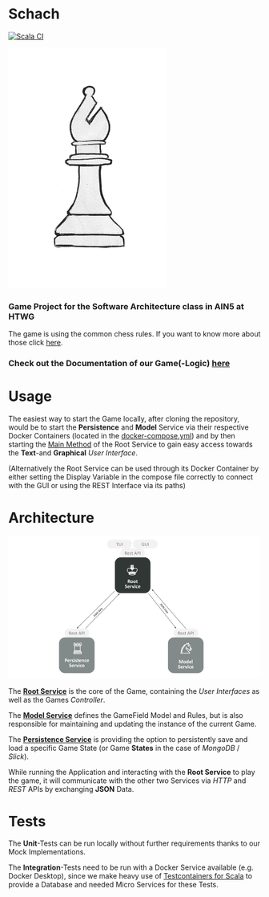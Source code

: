 # Schach

[![Scala CI](https://github.com/BenjaminBruenau/Schach/actions/workflows/scala-ci.yml/badge.svg)](https://github.com/BenjaminBruenau/Schach/actions/workflows/scala-ci.yml)



![](.github/markdown-images/animated_bishop.gif)




### Game Project for the Software Architecture class in AIN5 at HTWG



The game is using the common chess rules. If you want to know more about those click [here](https://en.wikipedia.org/wiki/Rules_of_chess).  


### Check out the Documentation of our Game(-Logic) [here](https://benjaminbruenau.github.io/Schach-Docs/Schach/model/gameFieldComponent/gameFieldBaseImpl/index.html)




# Usage 

The easiest way to start the Game locally, after cloning the repository, would be to start the **Persistence** and **Model** Service
via their respective Docker Containers (located in the [docker-compose.yml](https://github.com/BenjaminBruenau/Schach/blob/master/docker-compose.yml))
and by then starting the [Main Method](https://github.com/BenjaminBruenau/Schach/blob/master/src/main/scala/Schach/Schach.scala) 
of the Root Service to gain easy access towards the **Text**-and **Graphical** _User Interface_.

(Alternatively the Root Service can be used through its Docker Container by either setting the Display Variable in the compose file 
correctly to connect with the GUI or using the REST Interface via its paths)


# Architecture


![](.github/markdown-images/architecture.png)



The **[Root Service](https://github.com/BenjaminBruenau/Schach/tree/master/src)** is the core of the Game, containing 
the _User Interfaces_ as well as the Games _Controller_.

The **[Model Service](https://github.com/BenjaminBruenau/Schach/tree/master/Model)** defines the GameField Model and Rules, but is also responsible for
maintaining and updating the instance of the current Game.

The **[Persistence Service](https://github.com/BenjaminBruenau/Schach/tree/master/Persistence)** is providing the option to persistently save
and load a specific Game State (or Game **States** in the case of _MongoDB_ / _Slick_). 


While running the Application and interacting with the **Root Service** to play the game, it will communicate with the other
two Services via _HTTP_ and _REST_ APIs by exchanging **JSON** Data.


# Tests

The **Unit**-Tests can be run locally without further requirements thanks to our Mock Implementations.

The **Integration**-Tests need to be run with a Docker Service available (e.g. Docker Desktop), since we make heavy use 
of [Testcontainers for Scala](https://github.com/testcontainers/testcontainers-scala) to provide a Database and needed Micro Services 
for these Tests.

